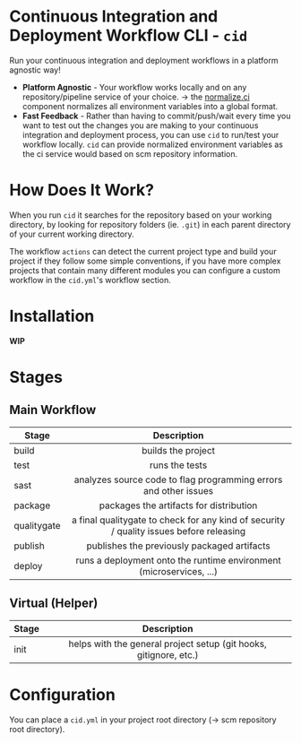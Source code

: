 # Continuous Integration and Deployment Workflow CLI - `cid`

Run your continuous integration and deployment workflows in a platform agnostic way!

- **Platform Agnostic** - Your workflow works locally and on any repository/pipeline service of your choice. -> the [normalize.ci](https://github.com/cidverse/normalizeci) component normalizes all environment variables into a global format.
- **Fast Feedback** - Rather than having to commit/push/wait every time you want to test out the changes you are making to your continuous integration and deployment process, you can use `cid` to run/test your workflow locally. `cid` can provide normalized environment variables as the ci service would based on scm repository information.

# How Does It Work?

When you run `cid` it searches for the repository based on your working directory, by looking for repository folders (ie. `.git`) in each parent directory of your current working directory.

The workflow `actions` can detect the current project type and build your project if they follow some simple conventions, if you have more complex projects that contain many different modules you can configure a custom workflow in the `cid.yml`'s workflow section.

# Installation

**WIP**

# Stages

## Main Workflow

| Stage | Description   |
| ------------- |:-------------:|
| build | builds the project |
| test | runs the tests |
| sast | analyzes source code to flag programming errors and other issues |
| package | packages the artifacts for distribution |
| qualitygate | a final qualitygate to check for any kind of security / quality issues before releasing |
| publish | publishes the previously packaged artifacts |
| deploy | runs a deployment onto the runtime environment (microservices, ...) |

## Virtual (Helper)

| Stage | Description   |
| ------------- |:-------------:|
| init | helps with the general project setup (git hooks, gitignore, etc.) |

# Configuration

You can place a `cid.yml` in your project root directory (-> scm repository root directory).
